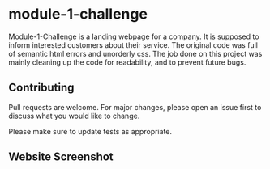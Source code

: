 # module-1-challenge
Module-1-Challenge is a landing webpage for a company. It is supposed to inform interested customers about their service.
The original code was full of semantic html errors and unorderly css. The job done on this project was mainly cleaning up the code 
for readability, and to prevent future bugs.

## Contributing
Pull requests are welcome. For major changes, please open an issue first to discuss what you would like to change.

Please make sure to update tests as appropriate.

## Website Screenshot
